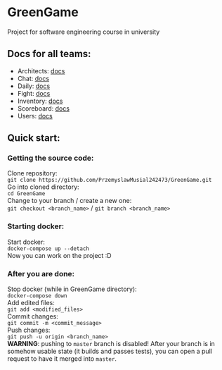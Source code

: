 # GreenGame
Project for software engineering course in university

## Docs for all teams:
- Architects: [docs](docs/architects/architects.md)
- Chat: [docs](docs/chat/chat.md)
- Daily: [docs](docs/daily/daily.md)
- Fight: [docs](docs/fight/fight.md)
- Inventory: [docs](docs/inventory/inventory.md)
- Scoreboard: [docs](docs/scoreboard/scoreboard.md)
- Users: [docs](docs/users/users.md)

## Quick start:
### Getting the source code:
Clone repository:  
`git clone https://github.com/PrzemyslawMusial242473/GreenGame.git`  
Go into cloned directory:  
`cd GreenGame`  
Change to your branch / create a new one:  
`git checkout <branch_name>` / `git branch <branch_name>`  
### Starting docker:
Start docker:  
`docker-compose up --detach`  
Now you can work on the project :D  

### After you are done:
Stop docker (while in GreenGame directory):  
`docker-compose down`  
Add edited files:  
`git add <modified_files>`  
Commit changes:  
`git commit -m <commit_message>`  
Push changes:  
`git push -u origin <branch_name>`  
**WARNING**: pushing to `master` branch is disabled! After your branch is in somehow usable state (it builds and passes tests), you can open a pull request to have it merged into `master`.

